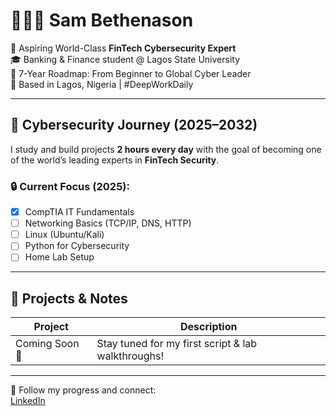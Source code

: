# 👨🏽‍💻 Sam Bethenason

🎯 Aspiring World-Class **FinTech Cybersecurity Expert**  
🎓 Banking & Finance student @ Lagos State University  
📅 7-Year Roadmap: From Beginner to Global Cyber Leader  
📍 Based in Lagos, Nigeria | #DeepWorkDaily

---

## 📌 Cybersecurity Journey (2025–2032)
I study and build projects **2 hours every day** with the goal of becoming one of the world’s leading experts in **FinTech Security**.

### 🔒 Current Focus (2025):
- [x] CompTIA IT Fundamentals
- [ ] Networking Basics (TCP/IP, DNS, HTTP)
- [ ] Linux (Ubuntu/Kali)
- [ ] Python for Cybersecurity
- [ ] Home Lab Setup

---

## 📁 Projects & Notes

| Project | Description |
|--------|-------------|
| Coming Soon 🚀 | Stay tuned for my first script & lab walkthroughs! |

---

📘 Follow my progress and connect:  
[LinkedIn](https://www.linkedin.com/in/sam-bethenason-776b68211/)
